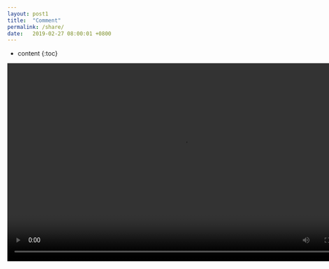```yaml
---
layout: post1
title:  "Comment"
permalink: /share/
date:   2019-02-27 08:00:01 +0800
---
```


* content
{:toc}

<div>
    <video width="800" height="450" controls>
        <source src="/ns/static/video/1.mp4" type="video/mp4">
        Sorry, your browser doesn't support embedded videos.
    </video>
</div>